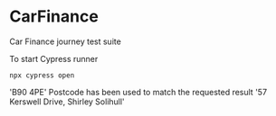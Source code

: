 # CarFinance
Car Finance journey test suite

To start Cypress runner

```
npx cypress open
```

'B90 4PE' Postcode has been used to match the requested result '57 Kerswell Drive, Shirley Solihull'

